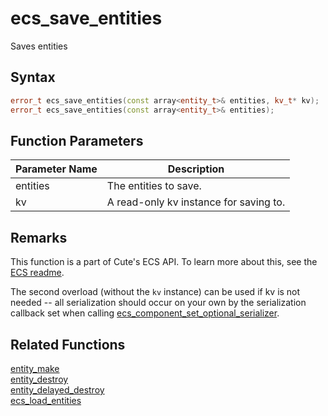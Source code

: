 # ecs_save_entities

Saves entities

## Syntax

```cpp
error_t ecs_save_entities(const array<entity_t>& entities, kv_t* kv);
error_t ecs_save_entities(const array<entity_t>& entities);
```

## Function Parameters

Parameter Name | Description
--- | ---
entities | The entities to save.
kv | A read-only kv instance for saving to.

## Remarks

This function is a part of Cute's ECS API. To learn more about this, see the [ECS readme](https://github.com/RandyGaul/cute_framework/blob/master/docs/ecs/README.md).

The second overload (without the `kv` instance) can be used if kv is not needed -- all serialization should occur on your own by the serialization callback set when calling [ecs_component_set_optional_serializer](https://github.com/RandyGaul/cute_framework/new/master/doc/ecs/ecs_component_set_optional_serializer.md).

## Related Functions

[entity_make](https://github.com/RandyGaul/cute_framework/blob/master/docs/ecs/entity_make.md)  
[entity_destroy](https://github.com/RandyGaul/cute_framework/blob/master/docs/ecs/entity_destroy.md)  
[entity_delayed_destroy](https://github.com/RandyGaul/cute_framework/blob/master/docs/ecs/entity_delayed_destroy.md)  
[ecs_load_entities](https://github.com/RandyGaul/cute_framework/blob/master/docs/ecs/ecs_load_entities.md)  
